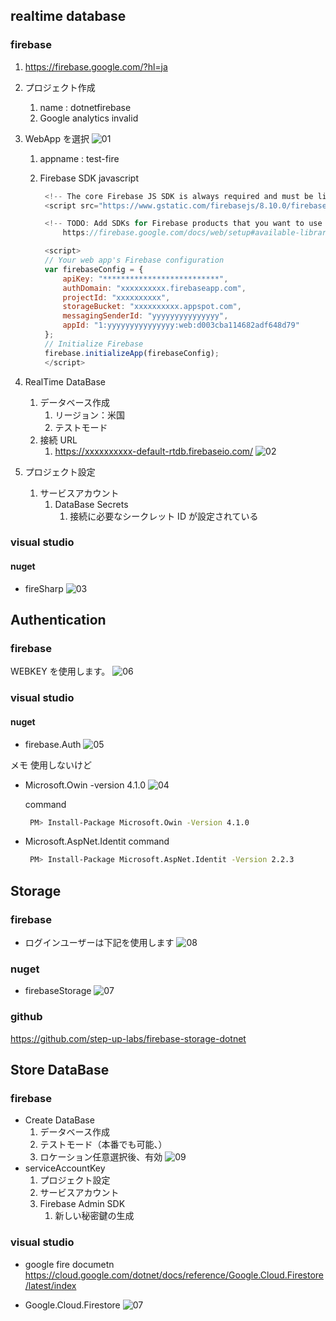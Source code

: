 ## realtime database

### firebase

1. https://firebase.google.com/?hl=ja
2. プロジェクト作成
   1. name : dotnetfirebase
   2. Google analytics invalid
3. WebApp を選択
   ![01](./md_img/01.PNG)

   1. appname : test-fire
   2. Firebase SDK javascript

      ```javascript
       <!-- The core Firebase JS SDK is always required and must be listed first -->
       <script src="https://www.gstatic.com/firebasejs/8.10.0/firebase-app.js"></script>

       <!-- TODO: Add SDKs for Firebase products that you want to use
           https://firebase.google.com/docs/web/setup#available-libraries -->

       <script>
       // Your web app's Firebase configuration
       var firebaseConfig = {
           apiKey: "**************************",
           authDomain: "xxxxxxxxxx.firebaseapp.com",
           projectId: "xxxxxxxxxx",
           storageBucket: "xxxxxxxxxx.appspot.com",
           messagingSenderId: "yyyyyyyyyyyyyyy",
           appId: "1:yyyyyyyyyyyyyyy:web:d003cba114682adf648d79"
       };
       // Initialize Firebase
       firebase.initializeApp(firebaseConfig);
       </script>
      ```

4. RealTime DataBase

   1. データベース作成
      1. リージョン：米国
      2. テストモード
   2. 接続 URL
      1. https://xxxxxxxxxx-default-rtdb.firebaseio.com/
         ![02](./md_img/02.PNG)

5. プロジェクト設定
   1. サービスアカウント
      1. DataBase Secrets
         1. 接続に必要なシークレット ID が設定されている
            

### visual studio

#### nuget

- fireSharp
  ![03](./md_img/03.PNG)

## Authentication

### firebase

WEBKEY を使用します。
![06](./md_img/06.PNG)

### visual studio

#### nuget

- firebase.Auth
  ![05](./md_img/05.PNG)

メモ 使用しないけど

- Microsoft.Owin -version 4.1.0
  ![04](./md_img/04.PNG)

  command

  ```bash
   PM> Install-Package Microsoft.Owin -Version 4.1.0
  ```

- Microsoft.AspNet.Identit
  command

  ```bash
   PM> Install-Package Microsoft.AspNet.Identit -Version 2.2.3
  ```

## Storage

### firebase

- ログインユーザーは下記を使用します
  ![08](./md_img/08.PNG)

### nuget

- firebaseStorage
  ![07](./md_img/07.PNG)

### github

https://github.com/step-up-labs/firebase-storage-dotnet

## Store DataBase

### firebase

- Create DataBase
  1.  データベース作成
  2.  テストモード（本番でも可能、）
  3.  ロケーション任意選択後、有効
      ![09](./md_img/09.PNG)
- serviceAccountKey
  1. プロジェクト設定
  2. サービスアカウント
  3. Firebase Admin SDK
     1. 新しい秘密鍵の生成

### visual studio

- google fire documetn
  https://cloud.google.com/dotnet/docs/reference/Google.Cloud.Firestore/latest/index

- Google.Cloud.Firestore
  ![07](./md_img/07.PNG)
